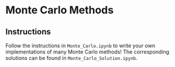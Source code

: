 # Monte Carlo Methods

## Instructions

Follow the instructions in `Monte_Carlo.ipynb` to write your own implementations of many Monte Carlo methods! The corresponding solutions can be found in `Monte_Carlo_Solution.ipynb`.
